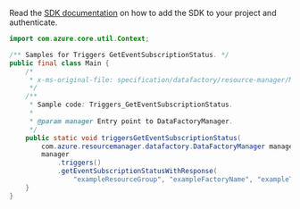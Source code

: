 Read the [SDK documentation](https://github.com/Azure/azure-sdk-for-java/blob/azure-resourcemanager-datafactory_1.0.0-beta.14/sdk/datafactory/azure-resourcemanager-datafactory/README.md) on how to add the SDK to your project and authenticate.

```java
import com.azure.core.util.Context;

/** Samples for Triggers GetEventSubscriptionStatus. */
public final class Main {
    /*
     * x-ms-original-file: specification/datafactory/resource-manager/Microsoft.DataFactory/stable/2018-06-01/examples/Triggers_GetEventSubscriptionStatus.json
     */
    /**
     * Sample code: Triggers_GetEventSubscriptionStatus.
     *
     * @param manager Entry point to DataFactoryManager.
     */
    public static void triggersGetEventSubscriptionStatus(
        com.azure.resourcemanager.datafactory.DataFactoryManager manager) {
        manager
            .triggers()
            .getEventSubscriptionStatusWithResponse(
                "exampleResourceGroup", "exampleFactoryName", "exampleTrigger", Context.NONE);
    }
}
```
